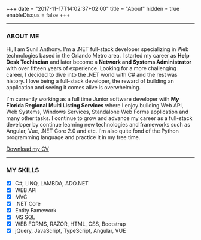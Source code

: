 +++
date = "2017-11-17T14:02:37+02:00"
title = "About"
hidden = true
enableDisqus = false
+++

---
### ABOUT ME

Hi, I am Sunil Anthony. I'm a .NET full-stack developer specializing in Web technologies based in the Orlando Metro area. I started my career as <b>Help Desk Techincian</b> and later become a <b>Network and Systems Administrator</b> with over fifteen years of experience. Looking for a more challenging career, I decided to dive into the .NET world with C# and the rest was history. I love being a full-stack developer, the reward  of building an application and seeing it comes alive is overwhelming. 

I'm currently working as a full time Junior software developer with <b>My Florida Regional Multi Listing Services</b> where I enjoy building Web API, Web Systems, Windows Services, Standalone Web Forms application and many other tasks. I continue to grow and advance my career as a full-stack
developer by continue learning new technologies and frameworks such as Angular, Vue, .NET Core 2.0 and etc.  I'm also quite fond of the Python programming language and practice it in my free time. 

[Download my CV](/images/Sunil_Anthony_CV.pdf)

---
### MY SKILLS
- [x] C#, LINQ, LAMBDA, ADO.NET
- [x] WEB API
- [x] MVC
- [x] .NET Core
- [x] Entity Famework
- [x] MS SQL
- [x] WEB FORMS, RAZOR, HTML, CSS, Bootstrap
- [x] jQuery, JavaScript, TypeScript, Angular, VUE

